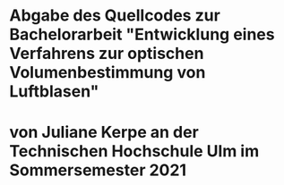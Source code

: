 # Abgabe des Quellcodes zur Bachelorarbeit "Entwicklung eines Verfahrens zur optischen Volumenbestimmung von Luftblasen" 
# von Juliane Kerpe an der Technischen Hochschule Ulm im Sommersemester 2021

